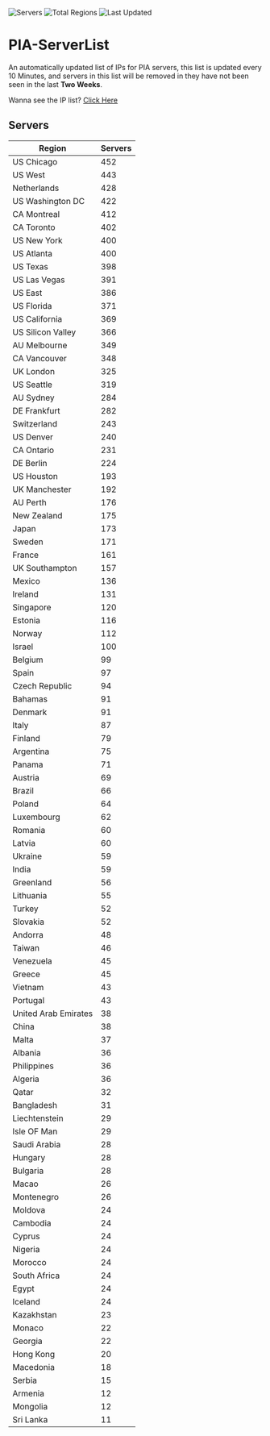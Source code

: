 ![Servers](https://img.shields.io/badge/Servers-13,191-darkgreen)
![Total Regions](https://img.shields.io/badge/Total_Regions-97-darkgreen)
![Last Updated](https://img.shields.io/badge/Last_Updated-December_17_2024_01:31_EST-darkgreen)

# PIA-ServerList
An automatically updated list of IPs for PIA servers, this list is updated every 10 Minutes, and servers in this list will be removed in they have not been seen in the last **Two Weeks**.

Wanna see the IP list? [Click Here](./servers.json)

## Servers
| Region               | Servers |
|----------------------|---------|
| US Chicago | 452 |
| US West | 443 |
| Netherlands | 428 |
| US Washington DC | 422 |
| CA Montreal | 412 |
| CA Toronto | 402 |
| US New York | 400 |
| US Atlanta | 400 |
| US Texas | 398 |
| US Las Vegas | 391 |
| US East | 386 |
| US Florida | 371 |
| US California | 369 |
| US Silicon Valley | 366 |
| AU Melbourne | 349 |
| CA Vancouver | 348 |
| UK London | 325 |
| US Seattle | 319 |
| AU Sydney | 284 |
| DE Frankfurt | 282 |
| Switzerland | 243 |
| US Denver | 240 |
| CA Ontario | 231 |
| DE Berlin | 224 |
| US Houston | 193 |
| UK Manchester | 192 |
| AU Perth | 176 |
| New Zealand | 175 |
| Japan | 173 |
| Sweden | 171 |
| France | 161 |
| UK Southampton | 157 |
| Mexico | 136 |
| Ireland | 131 |
| Singapore | 120 |
| Estonia | 116 |
| Norway | 112 |
| Israel | 100 |
| Belgium | 99 |
| Spain | 97 |
| Czech Republic | 94 |
| Bahamas | 91 |
| Denmark | 91 |
| Italy | 87 |
| Finland | 79 |
| Argentina | 75 |
| Panama | 71 |
| Austria | 69 |
| Brazil | 66 |
| Poland | 64 |
| Luxembourg | 62 |
| Romania | 60 |
| Latvia | 60 |
| Ukraine | 59 |
| India | 59 |
| Greenland | 56 |
| Lithuania | 55 |
| Turkey | 52 |
| Slovakia | 52 |
| Andorra | 48 |
| Taiwan | 46 |
| Venezuela | 45 |
| Greece | 45 |
| Vietnam | 43 |
| Portugal | 43 |
| United Arab Emirates | 38 |
| China | 38 |
| Malta | 37 |
| Albania | 36 |
| Philippines | 36 |
| Algeria | 36 |
| Qatar | 32 |
| Bangladesh | 31 |
| Liechtenstein | 29 |
| Isle OF Man | 29 |
| Saudi Arabia | 28 |
| Hungary | 28 |
| Bulgaria | 28 |
| Macao | 26 |
| Montenegro | 26 |
| Moldova | 24 |
| Cambodia | 24 |
| Cyprus | 24 |
| Nigeria | 24 |
| Morocco | 24 |
| South Africa | 24 |
| Egypt | 24 |
| Iceland | 24 |
| Kazakhstan | 23 |
| Monaco | 22 |
| Georgia | 22 |
| Hong Kong | 20 |
| Macedonia | 18 |
| Serbia | 15 |
| Armenia | 12 |
| Mongolia | 12 |
| Sri Lanka | 11 |